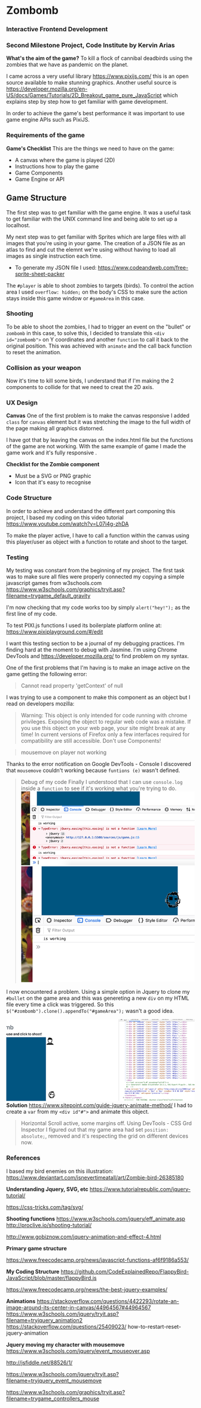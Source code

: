 # Zombomb
### Interactive Frontend Development
### Second Milestone Project, Code Institute by Kervin Arias

**What's the aim of the game?**
To kill a flock of cannibal deadbirds using the zombies that we have as pandemic on the planet. 

I came across a very useful library https://www.pixijs.com/ this is an open source available to make stunning graphics. Another useful source is https://developer.mozilla.org/en-US/docs/Games/Tutorials/2D_Breakout_game_pure_JavaScript which explains step by step how to get familiar with game development.

In order to achieve the game's best performance it was important to use game engine APIs such as PixiJS.

### Requirements of the game 

**Game's Checklist**
This are the things we need to have on the game:
* A canvas where the game is played (2D)
* Instructions how to play the game
* Game Components 
* Game Engine or API 

## Game Structure
The first step was to get familiar with the game engine. It was a useful task to get familiar with the UNIX command line and being able to set up a localhost. 

My next step was to get familiar with Sprites which are large files with all images that you're using in your game. The creation of a JSON file as an atlas to find and cut the elemnt we're using without having to load all images as single instruction each time.
* To generate my JSON file I used: https://www.codeandweb.com/free-sprite-sheet-packer

The `#player` is able to shoot zombies to targets (birds). To control the action area I used `overflow: hidden;` on the body's CSS to make sure the action stays inside this game window or `#gameArea` in this case.

### Shooting
To be able to shoot the zombies, I had to trigger an event on the "bullet" or `zombomb` in this case, to solve this, I decided to translate this `<div id="zombomb">` on Y coordinates and another `function` to call it back to the original position. This was achieved with `animate` and the call back function to reset the animation.

### Collision as your weapon
Now it's time to kill some birds, I understand that if I'm making the 2 components to collide for that we need to creat the 2D axis.


### UX Design

**Canvas**
One of the first problem is to make the canvas responsive I added `class` for `canvas` element but it was stretching the image to the full width of the page making all graphics distorned.

I have got that by leaving the canvas on the index.html file but the functions of the game are not working. With the same example of game I made the game work and it's fully responsive . 

**Checklist for the Zombie component**
* Must be a SVG or PNG graphic
* Icon that it's easy to recognise

### Code Structure
In order to achieve and understand the different part componing this project, I based my coding on this video tutorial https://www.youtube.com/watch?v=L07i4g-zhDA

To make the player active, I have to call a function within the canvas using this player/user as object with a function to rotate and shoot to the target.


### Testing

My testing was constant from the beginning of my project. The first task was to make sure all files were properly connected my copying a simple javascript games from w3schools.com https://www.w3schools.com/graphics/tryit.asp?filename=trygame_default_gravity

I'm now checking that my code works too by simply `alert("hey!");` as the first line of my code.

To test PIXI.js functions I used its boilerplate platform online at: https://www.pixiplayground.com/#/edit

I want this testing section to be a journal of my debugging practices. I'm finding hard at the moment to debug with Jasmine. I'm using Chrome DevTools and https://developer.mozilla.org/ to find problem on my syntax.

One of the first problems that I'm having is to make an image active on the game getting the following error:

>Cannot read property 'getContext' of null

I was trying to use a component to make this component as an object but I read on developers mozilla:

> Warning: This object is only intended for code running with chrome privileges. Exposing the object to regular web code was a mistake. If you use this object on your web page, your site might break at any time! In current versions of Firefox only a few interfaces required for compatibility are still accessible. Don't use Components!

>mousemove on player not working

Thanks to the error notification on Google DevTools - Console I discovered that `mousemove` couldn't working because `funtions (e)` wasn't defined.

>Debug of my code
Finally I understood that I can use `console.log` inside a `function` to see if it's working what you're trying to do. ![DevTools marking errors](sources/readme-links/debug-example1.png) ![Console clear and working properly](sources/readme-links/debug-solution1.png)

I now encountered a problem. Using a simple option in Jquery to clone my `#bullet` on the game area and this was genereting a new `div` on my HTML file every time a click was triggered. So this `$("#zombomb").clone().appendTo("#gameArea");` wasn't a good idea.

![DevTools showing new divs created](sources/readme-links/cloning-div.jpg)
 **Solution**
 https://www.sitepoint.com/guide-jquery-animate-method/
I had to create a `var` from my `<div id"#">` and animate this object.

>Horizontal Scroll active, some margins off.
Using DevTools - CSS Grd Inspector I figured out that my game area had set `position: absolute;`, removed and it's respecting the grid on different devices now.  


### References

I based my bird enemies on this illustration: https://www.deviantart.com/isnevertimeatall/art/Zombie-bird-26385180

**Understanding Jquery, SVG, etc**
https://www.tutorialrepublic.com/jquery-tutorial/

https://css-tricks.com/tag/svg/

**Shooting functions**
https://www.w3schools.com/jquery/eff_animate.asp
http://proclive.io/shooting-tutorial/

http://www.gobiznow.com/jquery-animation-and-effect-4.html

**Primary game structure**

https://www.freecodecamp.org/news/javascript-functions-af6f9186a553/

**My Coding Structure**
https://github.com/CodeExplainedRepo/FlappyBird-JavaScript/blob/master/flappyBird.js

https://www.freecodecamp.org/news/the-best-jquery-examples/

**Animations**
https://stackoverflow.com/questions/4422293/rotate-an-image-around-its-center-in-canvas/44964567#44964567
https://www.w3schools.com/jquery/tryit.asp?filename=tryjquery_animation2
https://stackoverflow.com/questions/25409023/ how-to-restart-reset-jquery-animation

**Jquery moving my character with mousemove**
https://www.w3schools.com/jquery/event_mouseover.asp



http://jsfiddle.net/88526/1/

https://www.w3schools.com/jquery/tryit.asp?filename=tryjquery_event_mousemove

https://www.w3schools.com/graphics/tryit.asp?filename=trygame_controllers_mouse